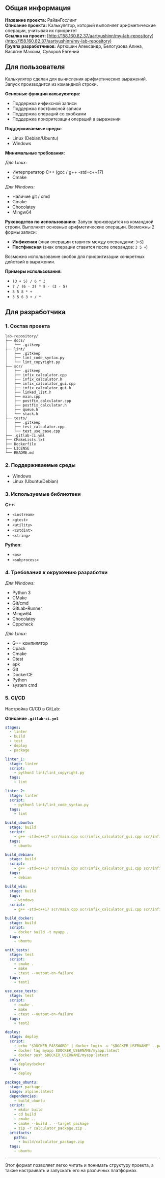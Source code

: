 ## Общая информация
**Название проекта:** РайанГослинг  
**Описание проекта:** Калькулятор, который выполняет арифметические операции, учитывая их приоритет  
**Ссылка на проект:** [http://158.160.82.37/aartyushinn/my-lab-repository](http://158.160.82.37/aartyushinn/my-lab-repository)  
**Группа разработчиков:** Артюшин Александр, Белогузова Алина, Васягин Максим, Суворов Евгений  

## Для пользователя
Калькулятор сделан для вычисления арифметических выражений. Запуск производится из командной строки.

**Основные функции калькулятора:**
- Поддержка инфиксной записи
- Поддержка постфиксной записи
- Поддержка операций со скобками
- Поддержка приоритезации операций в выражении

**Поддерживаемые среды:**
- Linux (Debian/Ubuntu)
- Windows

**Минимальные требования:**

*Для Linux:*
- Интерпретатор C++ (gcc / g++ -std=c++17)
- Cmake

*Для Windows:*
- Наличие git / cmd
- Cmake
- Chocolatey
- Mingw64

**Руководство по использованию:**
Запуск производится из командной строки. Выполняет основные арифметические операции. Возможны 2 формы записи:
- **Инфиксная** (знак операции ставится между операндами: `3+5`)
- **Постфиксная** (знак операции ставится после операндов: `3 5 +`)

Возможно использование скобок для приоритизации конкретных действий в выражении.

**Примеры использования:**
- `(3 + 5) / 6 * 3`
- `7 / (6 - 2) * 8 - (3 - 5)`
- `3 5 8 * +`
- `3 5 6 3 + / *`

## Для разработчика

### 1. Состав проекта
```
lab-repository/
├── docs/
│   └── .gitkeep
├── lint/
│   ├── .gitkeep
│   ├── lint_code_syntax.py
│   └── lint_copyright.py
├── scr/
│   ├── .gitkeep
│   ├── infix_calculator.cpp
│   ├── infix_calculator.h
│   ├── infix_calculator_gui.cpp
│   ├── infix_calculator_gui.h
│   ├── linked_list.h
│   ├── main.cpp
│   ├── postfix_calculator.cpp
│   ├── postfix_calculator.h
│   ├── queue.h
│   └── stack.h
├── tests/
│   ├── .gitkeep
│   ├── test_calculator.cpp
│   └── test_use_case.cpp
├── .gitlab-ci.yml
├── CMakeLists.txt
├── Dockerfile
├── LICENSE
└── README.md
```

### 2. Поддерживаемые среды
- Windows
- Linux (Ubuntu/Debian)

### 3. Используемые библиотеки
**C++:**
- `<iostream>`
- `<gtest>`
- `<utility>`
- `<cstdint>`
- `<string>`

**Python:**
- `<os>`
- `<subprocess>`

### 4. Требования к окружению разработки

*Для Windows:*
- Python 3
- CMake
- Git/cmd
- GitLab-Runner
- Mingw64
- Chocolatey
- Cppcheck

*Для Linux:*
- G++ компилятор
- Cpack
- Cmake
- Ctest
- apk
- Git
- DockerCE
- Python
- system cmd

### 5. CI/CD
Настройка CI/CD в GitLab:

**Описание `.gitlab-ci.yml`**

```yaml
stages:
  - linter
  - build
  - test
  - deploy
  - package

linter_1:
  stage: linter
  script: 
    - python3 lint/lint_copyright.py
  tags:
    - lint

linter_2:
  stage: linter
  script: 
    - python3 lint/lint_code_syntax.py
  tags:
    - lint

build_ubuntu:
  stage: build
  script:
    - g++ -std=c++17 scr/main.cpp scr/infix_calculator_gui.cpp scr/infix_calculator_gui.h scr/infix_calculator.cpp scr/infix_calculator.h scr/postfix_calculator.cpp scr/postfix_calculator.h scr/queue.h scr/stack.h scr/linked_list.h 
  tags:
    - ubuntu

build_debian:
  stage: build
  script:
    - g++ -std=c++17 scr/main.cpp scr/infix_calculator_gui.cpp scr/infix_calculator_gui.h scr/infix_calculator.cpp scr/infix_calculator.h scr/postfix_calculator.cpp scr/postfix_calculator.h scr/queue.h scr/stack.h scr/linked_list.h 
  tags:
    - debian

build_win:
  stage: build
  tags:
    - windows
  script:
    - g++ -std=c++17 scr/main.cpp scr/infix_calculator_gui.cpp scr/infix_calculator_gui.h scr/infix_calculator.cpp scr/infix_calculator.h scr/postfix_calculator.cpp scr/postfix_calculator.h scr/queue.h scr/stack.h scr/linked_list.h 

build_docker:
  stage: build
  script:
    - docker build -t myapp .
  tags:
    - ubuntu

unit_tests:
  stage: test
  script:
    - cmake .  
    - make
    - ctest --output-on-failure  
  tags:
    - test1

use_case_tests:
  stage: test
  script:
    - cmake . 
    - make  
    - ctest --output-on-failure  
  tags:
    - test2

deploy:
  stage: deploy
  script:
    - echo "$DOCKER_PASSWORD" | docker login -u "$DOCKER_USERNAME" --password-stdin
    - docker tag myapp $DOCKER_USERNAME/myapp:latest
    - docker push $DOCKER_USERNAME/myapp:latest
  only:
    - deploydocker
  tags:
    - deploy

package_ubuntu:
  stage: package
  image: alpine:latest
  dependencies:
    - build_ubuntu
  script:
    - mkdir build
    - cd build
    - cmake .. 
    - cmake --build . --target package
    - zip -r calculator_package.zip .
  artifacts:
    paths:
      - build/calculator_package.zip
  tags:
    - ubuntu
```

---

Этот формат позволяет легко читать и понимать структуру проекта, а также настраивать и запускать его на различных платформах.